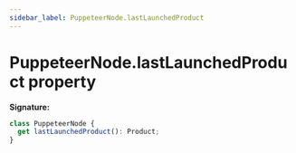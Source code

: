 ```yaml
---
sidebar_label: PuppeteerNode.lastLaunchedProduct
---
```


# PuppeteerNode.lastLaunchedProduct property

**Signature:**

```typescript
class PuppeteerNode {
  get lastLaunchedProduct(): Product;
}
```
